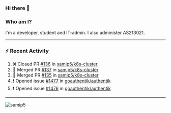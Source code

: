 ### Hi there 👋

### Who am I?
I'm a developer, student and IT-admin. I also administer AS213021.

---
### :zap: Recent Activity
<!--START_SECTION:activity-->
1. ❌ Closed PR [#136](https://github.com/samip5/k8s-cluster/pull/136) in [samip5/k8s-cluster](https://github.com/samip5/k8s-cluster)
2. 🎉 Merged PR [#137](https://github.com/samip5/k8s-cluster/pull/137) in [samip5/k8s-cluster](https://github.com/samip5/k8s-cluster)
3. 🎉 Merged PR [#135](https://github.com/samip5/k8s-cluster/pull/135) in [samip5/k8s-cluster](https://github.com/samip5/k8s-cluster)
4. ❗️ Opened issue [#1477](https://github.com/goauthentik/authentik/issues/1477) in [goauthentik/authentik](https://github.com/goauthentik/authentik)
5. ❗️ Opened issue [#1476](https://github.com/goauthentik/authentik/issues/1476) in [goauthentik/authentik](https://github.com/goauthentik/authentik)
<!--END_SECTION:activity-->
---

<img align="center" src="https://github-readme-stats.vercel.app/api?username=samip5&show_icons=true" alt="samip5" />

